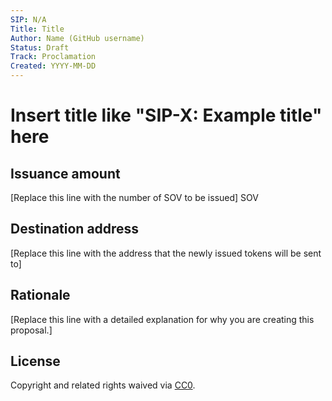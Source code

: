 ```yaml
---
SIP: N/A
Title: Title
Author: Name (GitHub username)
Status: Draft
Track: Proclamation
Created: YYYY-MM-DD
---
```


# Insert title like "SIP-X: Example title" here

## Issuance amount

[Replace this line with the number of SOV to be issued] SOV

## Destination address

[Replace this line with the address that the newly issued tokens will be sent to]

## Rationale

[Replace this line with a detailed explanation for why you are creating this proposal.]

## License
Copyright and related rights waived via [CC0](https://creativecommons.org/publicdomain/zero/1.0/).
